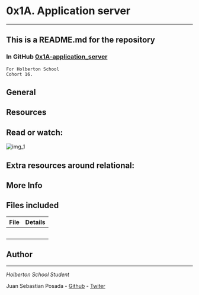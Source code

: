 # 0x1A. Application server
***
## This is a README.md for the repository
### In GitHub [0x1A-application_server]()
```
For Holberton School
Cohort 16.
```
## General

## Resources

## Read or watch:

![img_1](https://holbertonintranet.s3.amazonaws.com/uploads/medias/2018/9/c7d1ed0a2e10d1b4e9b3.jpg?X-Amz-Algorithm=AWS4-HMAC-SHA256&X-Amz-Credential=AKIARDDGGGOU5BHMTQX4%2F20220608%2Fus-east-1%2Fs3%2Faws4_request&X-Amz-Date=20220608T155451Z&X-Amz-Expires=86400&X-Amz-SignedHeaders=host&X-Amz-Signature=3b25351292d72b9de679c52a198bb61b587eee076738adf39939a7e0c5817e92)

## Extra resources around relational:

## More Info

## Files included

| File                 | Details                                    |
|--------------------- | ------------------------------------------ |
| []() |	       |
| []() |	       |
| []() |	       |
| []() |	       |
| []() |	       |


## Author
***
*Holberton School Student*

Juan Sebastian Posada  - [Github](https://github.com/Juansepo13) - [Twiter](https://twitter.com/@JuanSeb35904130)